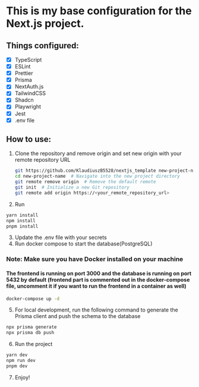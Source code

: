 # This is my base configuration for the Next.js project.

## Things configured:

- [x] TypeScript
- [x] ESLint
- [x] Prettier
- [x] Prisma
- [x] NextAuth.js
- [x] TailwindCSS
- [x] Shadcn
- [x] Playwright
- [x] Jest
- [x] .env file

## How to use:

1. Clone the repository and remove origin and set new origin with your remote repository URL

   ```bash
   git https://github.com/KlaudiuszB5528/nextjs_template new-project-name
   cd new-project-name  # Navigate into the new project directory
   git remote remove origin  # Remove the default remote
   git init  # Initialize a new Git repository
   git remote add origin https://<your_remote_repository_url>
   ```

2. Run

```bash
yarn install
npm install
pnpm install
```

3. Update the .env file with your secrets
4. Run docker compose to start the database(PostgreSQL)

### Note: Make sure you have Docker installed on your machine

#### The frontend is running on port 3000 and the database is running on port 5432 by default (frontend part is commented out in the docker-compose file, uncomment it if you want to run the frontend in a container as well)

```bash
docker-compose up -d
```

5. For local development, run the following command to generate the Prisma client and push the schema to the database

```bash
npx prisma generate
npx prisma db push
```

6. Run the project

```bash
yarn dev
npm run dev
pnpm dev
```

7. Enjoy!
